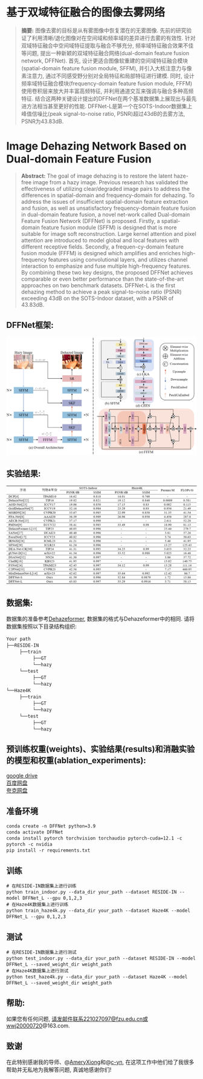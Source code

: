 # 基于双域特征融合的图像去雾网络
>**摘要:**
图像去雾的目标是从有雾图像中恢复潜在的无雾图像. 先前的研究验证了利用清晰/退化图像对在空间域和频率域的差异进行去雾的有效性. 针对双域特征融合中空间域特征提取与融合不够充分, 频率域特征融合效果不佳等问题, 提出一种新颖的双域特征融合网络(dual-domain feature fusion network, DFFNet). 首先, 设计更适合图像软重建的空间域特征融合模块(spatial-domain feature fusion module, SFFM), 并引入大核注意力与像素注意力, 通过不同感受野分别对全局特征和局部特征进行建模. 同时, 设计频率域特征融合模块(frequency-domain feature fusion module, FFFM)使用卷积层来放大并丰富高频特征, 并利用通道交互来强调与融合多种高频特征. 结合这两种关键设计提出的DFFNet在两个基准数据集上展现出与最先进方法相当甚至更好的性能. DFFNet-L是第一个在SOTS-Indoor数据集上峰值信噪比(peak signal-to-noise ratio, PSNR)超过43dB的去雾方法, PSNR为43.83dB.
# Image Dehazing Network Based on Dual-domain Feature Fusion

>**Abstract:**
The goal of image dehazing is to restore the latent haze-free image from a hazy image. Previous research has validated the effectiveness of utilizing clear/degraded image pairs to address the differences in spatial-domain and frequency-domain for dehazing. To address the issues of insufficient spatial-domain feature extraction and fusion, as well as unsatisfactory frequency-domain feature fusion in dual-domain feature fusion, a novel net-work called Dual-domain Feature Fusion Network (DFFNet) is proposed. Firstly, a spatial-domain feature fusion module (SFFM) is designed that is more suitable for image soft reconstruction. Large kernel attention and pixel attention are introduced to model global and local features with different receptive fields. Secondly, a frequen-cy-domain feature fusion module (FFFM) is designed which amplifies and enriches high-frequency features using convolutional layers, and utilizes channel interaction to emphasize and fuse multiple high-frequency features. By combining these two key designs, the proposed DFFNet achieves comparable or even better performance than the state-of-the-art approaches on two benchmark datasets. DFFNet-L is the first dehazing method to achieve a peak signal-to-noise ratio (PSNR) exceeding 43dB on the SOTS-Indoor dataset, with a PSNR of 43.83dB.

## DFFNet框架:
![img.png](img.png)

## 实验结果:
![img_1.png](img_1.png)

## 数据集:
数据集的准备参考[Dehazeformer](https://github.com/IDKiro/DehazeFormer#vision-transformers-for-single-image-dehazing), 数据集的格式与Dehazeformer中的相同. 
请将数据集按照以下目录结构组织:

`Your path` <br/>
`├──RESIDE-IN` <br/>
     `├──train`  <br/>
          `├──GT`  <br/>
          `└──hazy`  
     `└──test`  <br/>
          `├──GT`  <br/>
          `└──hazy`  
`└──Haze4K` <br/>
     `├──train`  <br/>
          `├──GT`  <br/>
          `└──hazy`  
     `└──test`  <br/>
          `├──GT`  <br/>
          `└──hazy` 


## 预训练权重(weights)、实验结果(results)和消融实验的模型和权重(ablation_experiments):
[google drive](https://drive.google.com/drive/folders/1kMDQ7F9MjaakNh4TbCTrDoz023XxmKE_?usp=drive_link)\
[百度网盘](https://pan.baidu.com/s/1p8TFFrlsvITD10LJ1Kqg8g?pwd=0720)\
[夸克网盘](https://pan.quark.cn/s/b0385972c564)

## 准备环境
~~~
conda create -n DFFNet python=3.9
conda activate DFFNet
conda install pytorch torchvision torchaudio pytorch-cuda=12.1 -c pytorch -c nvidia
pip install -r requirements.txt
~~~

## 训练
~~~
# 在RESIDE-IN数据集上进行训练
python train_indoor.py --data_dir your_path --dataset RESIDE-IN --model DFFNet_L --gpu 0,1,2,3
# 在Haze4K数据集上进行训练
python train_haze4k.py --data_dir your_path --dataset Haze4K --model DFFNet_L --gpu 0,1,2,3
~~~

## 测试
~~~
# 在RESIDE-IN数据集上进行测试
python test_indoor.py --data_dir your_path --dataset RESIDE-IN --model DFFNet_L --saved_weight_dir weight_path
# 在Haze4K数据集上进行测试
python test_haze4k.py --data_dir your_path --dataset Haze4K --model DFFNet_L --saved_weight_dir weight_path
~~~

## 帮助:
如果您有任何问题, 请发邮件联系221027097@fzu.edu.cn或wwj20000720@163.com.

## 致谢
在此特别感谢我的导师、@[AmeryXiong](https://github.com/AmeryXiong)和@[c-yn](https://github.com/c-yn), 在这项工作中他们给了我很多帮助并无私地为我解答问题, 真诚地感谢你们!


